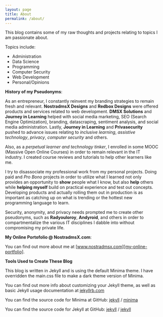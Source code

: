 ```yaml
---
layout: page
title: About
permalink: /about/
---
```



This blog contains some of my raw thoughts and projects relating to topics I am passionate about. 

Topics include:
  * Administration
  * Data Science
  * Programming
  * Computer Security
  * Web Development
  * Personal/Opinions

**History of my Pseudonyms**:

As an entrepreneur, I constantly reinvent my branding strategies to remain fresh and relevant. **NostradmsX Designs** and **Redbox Designs** were offered products and services related to web development. **DMSX Solutions** and **Journey in Learning** helped with social media marketing, SEO (Search Engine Optimization), branding, datascraping, sentiment analysis, and social media administration. Lastly, **Journey in Learning** and **Privasecurity** pushed to advance issues relating to _inclusive learning_, _assistive technology_, _privacy_, _computer security_ and others. 

Also, as a _perpetual learner and technology tinker_, I enrolled in some MOOC (Massive Open Online Courses) in order to remain relevant in the IT industry. I created course reviews and tutorials to help other learners like me.

I try to disassociate my professional work from my personal projects. Doing paid and *Pro Bono* projects in order to utilize what I learned not only provides an opportunity to __show__ people what I know, but also __help__ others while __helping myself__ build on practical experience and test out concepts. Developing products and actually rolling them out in production is as important as catching up on what is trending or the hottest new programming language to learn. 

Security, anonymity, and privacy needs prompted me to create other pseudonyms, such as **Radyouloroy**, **Andyroid**, and others in order to compartmentalize the various IT disciplines I dabble into without compromising my private life. 

**My Online Portofolio @ NostradmsX.com**:

You can find out more about me at [www.nostradmsx.com][my-online-portfolio]. 

**Tools Used to Create These Blog**

This blog is written in Jekyll and is using the default Minima theme. I have overridden the main.css file to make a dark theme version of Minima.

You can find out more info about customizing your Jekyll theme, as well as basic Jekyll usage documentation at [jekyllrb.com](https://jekyllrb.com/)

You can find the source code for Minima at GitHub:
[jekyll][jekyll-organization] /
[minima](https://github.com/jekyll/minima)

You can find the source code for Jekyll at GitHub:
[jekyll][jekyll-organization] /
[jekyll](https://github.com/jekyll/jekyll)


[jekyll-organization]: https://github.com/jekyll
[my-online-portfolio]: http://www.nostradmsx.com
